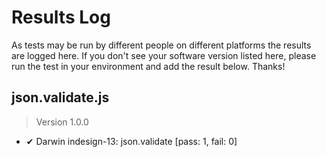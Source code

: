 # Results Log

As tests may be run by different people on different platforms the results are logged here. If you don't see your software version listed here, please run the test in your environment and add the result below. Thanks!

## json.validate.js

> Version 1.0.0

- ✔ Darwin indesign-13: json.validate [pass: 1, fail: 0]
